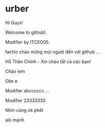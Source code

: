 # urber

Hi Guys!

Welcome to github!.

Modifier by ITCEO05.

fachic chào mừng mọi người đến với github ...

Hồ Thân Chính - Xin chào tất cả các bạn!

Chào iem

Oke e

Modifier abcccccc....

Modifier 23333333

Nhìn cũng ok phết

alo mạnh



